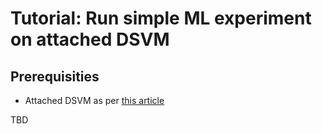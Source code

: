# Tutorial: Run simple ML experiment on attached DSVM

## Prerequisities
- Attached DSVM as per [this article](../README.md)

TBD